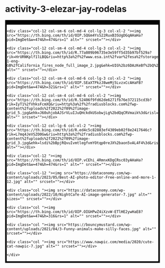 # activity-3-elezar-jay-rodelas
<!DOCTYPE html>
<html lang="en">
<head>
  <meta charset="UTF-8">
  <meta name="viewport" content="width=device-width, initial-scale=1.0">
  <title>Bootstrap 12 Column Grid Example</title>
  <link href="https://stackpath.bootstrapcdn.com/bootstrap/4.5.2/css/bootstrap.min.css" rel="stylesheet">
  <style>
    .custom-grid {
      background-color: #070808;
      border: 1px solid #000000;
      padding: 20px;
    }
    img{
      max-width: 100%;
      max-height: 100%;
    }
    .row{
            border: 5px solid rgb(0, 0, 0);
            color: rgb(10, 8, 8);
        }
        .col-12{
            border: 5px solid rgb(5, 5, 5);
            display: flex;
            justify-content: center;
            align-items: center;
        }
        .col-3{
            border: 5px solid rgb(5, 5, 5);
            display: flex;
            justify-content: center;
            align-items: center;
        }
        .col-9{
           border: 5px solid rgb(5, 5, 5);
           display: flex;
           justify-content: center;
           align-items: center;
        }
  </style>
</head>
<body>
  

<div class="container-fluid">
  <div class="row custom-row">
    <div class="col-12 col-sm-6 col-md-4 col-lg-3 "><img src="https://th.bing.com/th/id/OIP.u91n5kgT5r9XA3ldZpiIOAAAAA?pid=ImgDet&w=300&h=300&rs=1" alt="" srcset=""></div>
    
    <div class="col-12 col-sm-6 col-md-4 col-lg-3 col-xl-2 "><img src="https://th.bing.com/th/id/OIP.SQGm4YsS22RuxB3SUgDGqAHaHa?pid=ImgDet&w=474&h=474&rs=1" alt="" srcset=""></div>
    
    <div class="col-12 col-sm-4 col-md-4 col-lg-3 col-xl-2 "><img src="https://th.bing.com/th/id/R.77a809b96735e3e59ff5d35b97bf529a?rik=HrURNKplf1lLBQ&riu=http%3a%2f%2fwww.esa.int%2fvar%2fesa%2fstorage%2fimages%2fesa_multimedia%2fimages%2f2017%2f10%2fcalifornia_fires%2f17201408-1-eng-GB%2fCalifornia_fires_node_full_image_2.jpg&ehk=UIG%2bz6DAzKeBf%2bQ%2fFkLY3DCORBkZ%2fLK3fSVx0XUs4To%3d&risl=&pid=ImgRaw&r=0" alt="" srcset=""></div>
    
    <div class="col-12 col-sm-4 col-md-6 col-lg-3 col-xl-2 "><img src="https://th.bing.com/th/id/OIP.SEaXTPkzJ8weMj5LvzxCcAHaFB?pid=ImgDet&w=474&h=321&rs=1" alt="" srcset=""></div>
    
    <div class="col-12 col-sm-4 col-md-6 col-xl-2 "><img src="https://th.bing.com/th/id/R.52406f9fd62de6271fb76e372115cd3b?rik=IyT1%2fVhksFcmXQ&riu=http%3a%2f%2fradiusblocks.com%2fwp-content%2fuploads%2f2022%2f09%2fimage-grid_5.jpg&ehk=J60uhjobAJSrVLuIJuQHckdkUSobwjLg%2bdQqCRVmaik%3d&risl=&pid=ImgRaw&r=0" alt="" srcset=""></div>
    
    <div class="col-12 col-lg-6 col-xl-2 "><img src="https://th.bing.com/th/id/R.ed4c5c82883ef4309eb02f8e2417646c?rik=L7mq4JeVSZO0Gw&riu=http%3a%2f%2fradiusblocks.com%2fwp-content%2fuploads%2f2022%2f09%2fimage-grid_3.jpg&ehk=lsdi%2bBpjRQvuIvmtlegfvmYOtqp0reJX%2baon5vAL4F4%3d&risl=&pid=ImgRaw&r=0" alt=""></div>
    
    <div class="col-12 "><img src="https://th.bing.com/th/id/OIP.vCEhi_4RmnxKDgCRsc03yAHaHa?pid=ImgDet&w=474&h=474&rs=1" alt="" srcset=""></div>
    
    <div class="col-12 "><img src="https://dataconomy.com/wp-content/uploads/2023/05/Best-AI-photo-editor-Free-online-and-more-1-12.jpg" alt="" srcset=""></div>
    
    <div class="col "><img src="https://dataconomy.com/wp-content/uploads/2022/10/NightCafe-AI-image-generator-7.jpg" alt="" sizes="" srcset=""></div>
    
    <div class="col "><img src="https://th.bing.com/th/id/OIP.OIGHPwZ4iXzvW-ETlHE2ywHaE8?pid=ImgDet&w=474&h=316&rs=1" alt="" srcset=""></div>
    
    <div class="col "><img src="https://bouncymustard.com/wp-content/uploads/2021/04/3-Funny-animals-make-silly-faces.jpg" alt="" srcset=""></div>

    <div class="col "><img src="https://www.nawpic.com/media/2020/cute-cat-nawpic-7.jpg" alt="" srcset=""></div>
    
    </div>
  </div>
</div>

</body>
</html>
